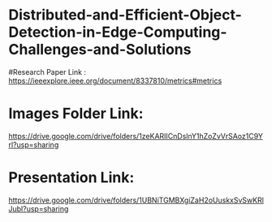 # Distributed-and-Efficient-Object-Detection-in-Edge-Computing-Challenges-and-Solutions

#Research Paper Link :
  https://ieeexplore.ieee.org/document/8337810/metrics#metrics
  
  
  # Images Folder Link:
  https://drive.google.com/drive/folders/1zeKARIICnDslnY1hZoZvVrSAoz1C9Yrl?usp=sharing
  
  # Presentation Link:
  https://drive.google.com/drive/folders/1UBNiTGMBXgiZaH2oUuskxSvSwKRlJubl?usp=sharing
